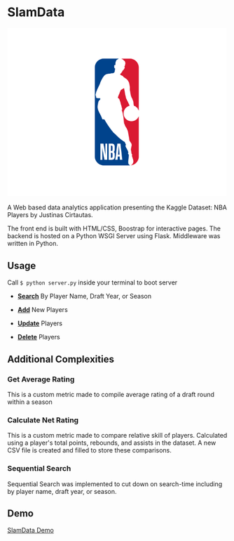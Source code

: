 # SlamData

<img src="/imgs/NBA_Logo.png" alt="drawing" width="500" class="center"/>

A Web based data analytics application presenting the Kaggle Dataset: NBA Players by Justinas Cirtautas. 

The front end is built with HTML/CSS, Boostrap for interactive pages. The backend is hosted on a Python WSGI Server using Flask. Middleware was written in Python. 

## Usage

Call ``$ python server.py`` inside your terminal to boot server

- <u>**Search**</u> By Player Name, Draft Year, or Season

- <u>**Add**</u> New Players

- <u>**Update**</u> Players

- <u>**Delete**</u> Players

## Additional Complexities

### Get Average Rating

This is a custom metric made to compile average rating of a draft round within a season

### Calculate Net Rating

This is a custom metric made to compare relative skill of players. Calculated using a player's total points, rebounds, and assists in the dataset. A new CSV file is created and filled to store these comparisons.

### Sequential Search

Sequential Search was implemented to cut down on search-time including by player name, draft year, or season.

## Demo

[SlamData Demo](https://youtu.be/40ZgcllCeBA?si=hCknt76cwsL7Jlt-)
